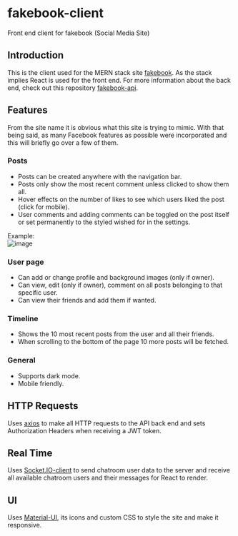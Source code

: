 # fakebook-client
Front end client for fakebook (Social Media Site)

## Introduction 
This is the client used for the MERN stack site [fakebook](https://fakebook-danieltran.netlify.app/#/login). As the stack implies React is used for the front end. For more information about the back end, check out this repository [fakebook-api](https://github.com/DanielTran0/fakebook-api).

## Features

From the site name it is obvious what this site is trying to mimic. With that being said, as many Facebook features as possible were incorporated and this will briefly go over a few of them.

### Posts
* Posts can be created anywhere with the navigation bar.
* Posts only show the most recent comment unless clicked to show them all.
* Hover effects on the number of likes to see which users liked the post (click for mobile).
* User comments and adding comments can be toggled on the post itself or set permanently to the styled wished for in the settings.

Example:  
![image](https://user-images.githubusercontent.com/76408883/123696216-7dc12200-d829-11eb-9612-ba5024556e77.png)


### User page
* Can add or change profile and background images (only if owner).
* Can view, edit (only if owner), comment on all posts belonging to that specific user.
* Can view their friends and add them if wanted.

### Timeline
* Shows the 10 most recent posts from the user and all their friends.
* When scrolling to the bottom of the page 10 more posts will be fetched.

### General
* Supports dark mode.
* Mobile friendly.

## HTTP Requests

Uses [axios](https://github.com/axios/axios) to make all HTTP requests to the API back end and sets Authorization Headers when receiving a JWT token.

## Real Time

Uses [Socket.IO-client](https://socket.io/) to send chatroom user data to the server and receive all available chatroom users and their messages for React to render.

## UI

Uses [Material-UI](https://material-ui.com/), its icons and custom CSS to style the site and make it responsive.

